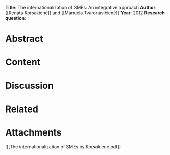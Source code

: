 **Title**: The internationalization of SMEs: An integrative approach
**Author**: [[Renata Korsakienė]] and [[Manuela Tvaronavičienė]]
**Year**: 2012
**Research question**:
# Abstract

# Content

# Discussion

# Related

# Attachments
![[The internationalization of SMEs by Korsakienė.pdf]]